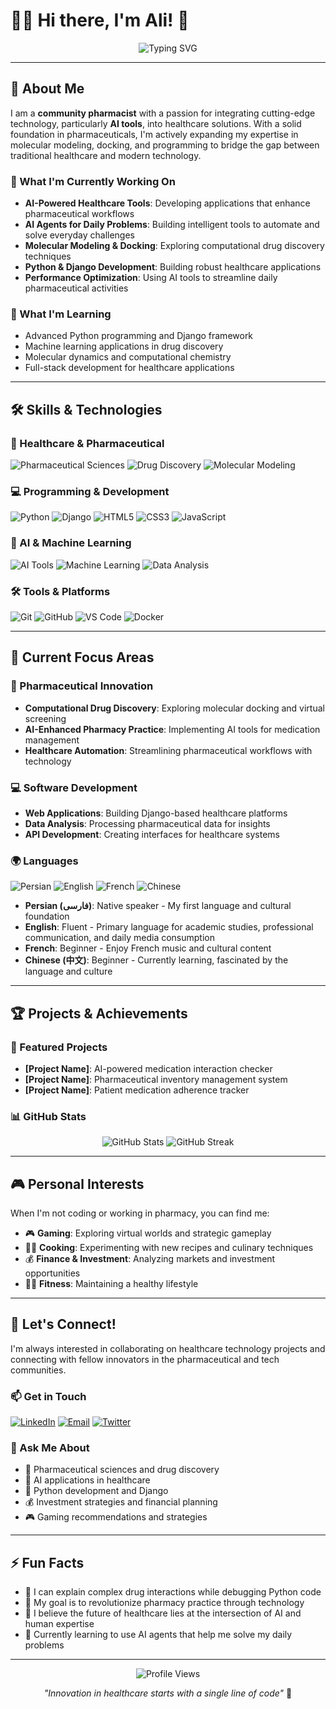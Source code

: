 # 👨‍⚕️ Hi there, I'm Ali! 👋

<div align="center">
  <img src="https://readme-typing-svg.herokuapp.com?font=Fira+Code&weight=500&size=28&pause=1000&color=2E8B57&center=true&vCenter=true&width=435&lines=Community+Pharmacist;AI+Enthusiast;Python+Developer;Healthcare+Innovator" alt="Typing SVG" />
</div>

---

## 🎯 About Me

I am a **community pharmacist** with a passion for integrating cutting-edge technology, particularly **AI tools**, into healthcare solutions. With a solid foundation in pharmaceuticals, I'm actively expanding my expertise in molecular modeling, docking, and programming to bridge the gap between traditional healthcare and modern technology.

### 🚀 What I'm Currently Working On
- **AI-Powered Healthcare Tools**: Developing applications that enhance pharmaceutical workflows
- **AI Agents for Daily Problems**: Building intelligent tools to automate and solve everyday challenges
- **Molecular Modeling & Docking**: Exploring computational drug discovery techniques
- **Python & Django Development**: Building robust healthcare applications
- **Performance Optimization**: Using AI tools to streamline daily pharmaceutical activities

### 🌱 What I'm Learning
- Advanced Python programming and Django framework
- Machine learning applications in drug discovery
- Molecular dynamics and computational chemistry
- Full-stack development for healthcare applications

---

## 🛠️ Skills & Technologies

### 💊 Healthcare & Pharmaceutical
![Pharmaceutical Sciences](https://img.shields.io/badge/Pharmaceutical_Sciences-Expert-2E8B57?style=for-the-badge&logo=health&logoColor=white)
![Drug Discovery](https://img.shields.io/badge/Drug_Discovery-Intermediate-4CAF50?style=for-the-badge&logo=molecule&logoColor=white)
![Molecular Modeling](https://img.shields.io/badge/Molecular_Modeling-Learning-8BC34A?style=for-the-badge&logo=atom&logoColor=white)

### 💻 Programming & Development
![Python](https://img.shields.io/badge/Python-3776AB?style=for-the-badge&logo=python&logoColor=white)
![Django](https://img.shields.io/badge/Django-092E20?style=for-the-badge&logo=django&logoColor=white)
![HTML5](https://img.shields.io/badge/HTML5-E34F26?style=for-the-badge&logo=html5&logoColor=white)
![CSS3](https://img.shields.io/badge/CSS3-1572B6?style=for-the-badge&logo=css3&logoColor=white)
![JavaScript](https://img.shields.io/badge/JavaScript-F7DF1E?style=for-the-badge&logo=javascript&logoColor=black)

### 🤖 AI & Machine Learning
![AI Tools](https://img.shields.io/badge/AI_Tools-Expert-FF6B6B?style=for-the-badge&logo=robot&logoColor=white)
![Machine Learning](https://img.shields.io/badge/Machine_Learning-Learning-FF8E53?style=for-the-badge&logo=tensorflow&logoColor=white)
![Data Analysis](https://img.shields.io/badge/Data_Analysis-Intermediate-4ECDC4?style=for-the-badge&logo=pandas&logoColor=white)

### 🛠️ Tools & Platforms
![Git](https://img.shields.io/badge/Git-F05032?style=for-the-badge&logo=git&logoColor=white)
![GitHub](https://img.shields.io/badge/GitHub-100000?style=for-the-badge&logo=github&logoColor=white)
![VS Code](https://img.shields.io/badge/VS_Code-007ACC?style=for-the-badge&logo=visual-studio-code&logoColor=white)
![Docker](https://img.shields.io/badge/Docker-2496ED?style=for-the-badge&logo=docker&logoColor=white)

---

## 🎯 Current Focus Areas

### 🔬 Pharmaceutical Innovation
- **Computational Drug Discovery**: Exploring molecular docking and virtual screening
- **AI-Enhanced Pharmacy Practice**: Implementing AI tools for medication management
- **Healthcare Automation**: Streamlining pharmaceutical workflows with technology

### 💻 Software Development
- **Web Applications**: Building Django-based healthcare platforms
- **Data Analysis**: Processing pharmaceutical data for insights
- **API Development**: Creating interfaces for healthcare systems

### 🌍 Languages
![Persian](https://img.shields.io/badge/Persian-Native-FF6B6B?style=for-the-badge&logo=language&logoColor=white)
![English](https://img.shields.io/badge/English-Fluent-4ECDC4?style=for-the-badge&logo=language&logoColor=white)
![French](https://img.shields.io/badge/French-Beginner-8BC34A?style=for-the-badge&logo=language&logoColor=white)
![Chinese](https://img.shields.io/badge/Chinese-Beginner-8BC34A?style=for-the-badge&logo=language&logoColor=white)

- **Persian (فارسی)**: Native speaker - My first language and cultural foundation
- **English**: Fluent - Primary language for academic studies, professional communication, and daily media consumption
- **French**: Beginner - Enjoy French music and cultural content
- **Chinese (中文)**: Beginner - Currently learning, fascinated by the language and culture

---

## 🏆 Projects & Achievements

### 🚀 Featured Projects
- **[Project Name]**: AI-powered medication interaction checker
- **[Project Name]**: Pharmaceutical inventory management system
- **[Project Name]**: Patient medication adherence tracker

### 📊 GitHub Stats
<div align="center">
  <img src="https://github-readme-stats.vercel.app/api?username=akholab&show_icons=true&theme=radical&hide_border=true" alt="GitHub Stats" />
  <img src="https://github-readme-streak-stats.herokuapp.com/?user=akholab&theme=radical&hide_border=true" alt="GitHub Streak" />
</div>

---

## 🎮 Personal Interests

When I'm not coding or working in pharmacy, you can find me:
- 🎮 **Gaming**: Exploring virtual worlds and strategic gameplay
- 👨‍🍳 **Cooking**: Experimenting with new recipes and culinary techniques
- 💰 **Finance & Investment**: Analyzing markets and investment opportunities
- 🏃‍♂️ **Fitness**: Maintaining a healthy lifestyle

---

## 🤝 Let's Connect!

I'm always interested in collaborating on healthcare technology projects and connecting with fellow innovators in the pharmaceutical and tech communities.

### 📫 Get in Touch
[![LinkedIn](https://img.shields.io/badge/LinkedIn-0077B5?style=for-the-badge&logo=linkedin&logoColor=white)](https://linkedin.com/in/your-profile)
[![Email](https://img.shields.io/badge/Email-D14836?style=for-the-badge&logo=gmail&logoColor=white)](mailto:your-email@example.com)
[![Twitter](https://img.shields.io/badge/Twitter-1DA1F2?style=for-the-badge&logo=twitter&logoColor=white)](https://twitter.com/your-handle)

### 💬 Ask Me About
- 💊 Pharmaceutical sciences and drug discovery
- 🤖 AI applications in healthcare
- 🐍 Python development and Django
- 💰 Investment strategies and financial planning
- 🎮 Gaming recommendations and strategies

---

## ⚡ Fun Facts

- 🧬 I can explain complex drug interactions while debugging Python code
- 🎯 My goal is to revolutionize pharmacy practice through technology
- 🌟 I believe the future of healthcare lies at the intersection of AI and human expertise
- 🚀 Currently learning to use AI agents that help me solve my daily problems

---

<div align="center">
  <img src="https://komarev.com/ghpvc/?username=akholab&style=flat-square&color=blue" alt="Profile Views" />
  
  *"Innovation in healthcare starts with a single line of code"* 🚀
</div>
